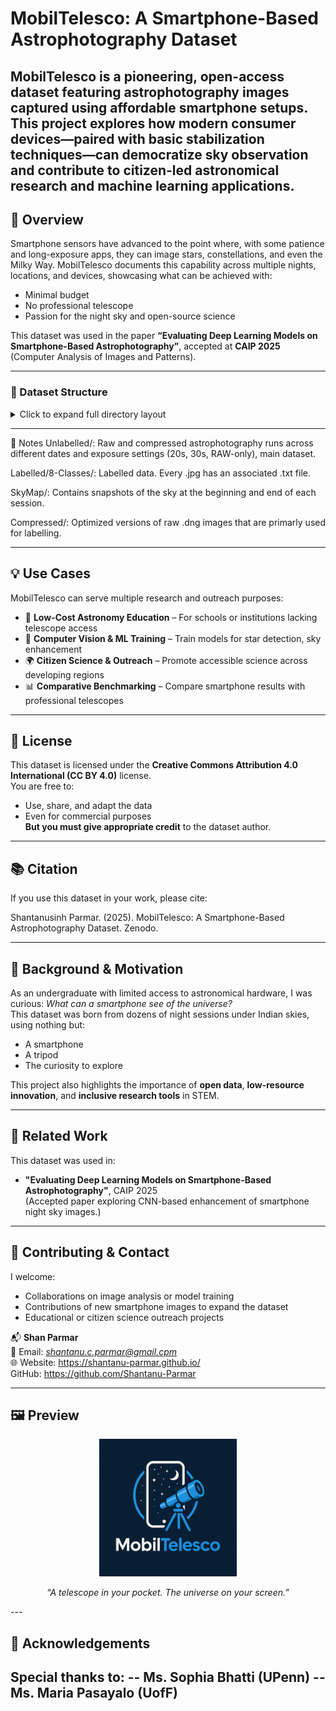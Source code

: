 # MobilTelesco: A Smartphone-Based Astrophotography Dataset

MobilTelesco is a pioneering, open-access dataset featuring astrophotography images captured using **affordable smartphone setups**. This project explores how modern consumer devices—paired with basic stabilization techniques—can democratize sky observation and contribute to citizen-led astronomical research and machine learning applications.
---

## 🌌 Overview

Smartphone sensors have advanced to the point where, with some patience and long-exposure apps, they can image stars, constellations, and even the Milky Way. MobilTelesco documents this capability across multiple nights, locations, and devices, showcasing what can be achieved with:
- Minimal budget
- No professional telescope
- Passion for the night sky and open-source science

This dataset was used in the paper **“Evaluating Deep Learning Models on Smartphone-Based Astrophotography”**, accepted at **CAIP 2025** (Computer Analysis of Images and Patterns).

---
### 📁 Dataset Structure

<details>
<summary>Click to expand full directory layout</summary>

```
MobilTelesco/
├── DATA/
│   ├── Unlabelled/
│   │   ├── 20sEXP/
│   │   │   ├── 10-Mar-2025/
│   │   │   │   ├── 10marrun1/
│   │   │   │   │   ├── LIGHTS/           # Raw light frames (.dng)
│   │   │   │   │   ├── SkyMap/           # Sky reference frames
│   │   │   │   │   │   ├── Start.jpg
│   │   │   │   │   │   └── End.jpg
│   │   │   │   │   └── Compressed/       # Compressed .jpg version
│   │   │   ├── 16-Mar-2025/
│   │   │   ├── 17-Mar-2025/
│   │   │   └── ...
│   │   ├── 30sEXP/
│   │   │   ├── 04-Jan-2025/
│   │   │   │   ├── 4janrun1/
│   │   │   │   │   ├── DARKS/            # Raw dark frames (.dng)
│   │   │   │   │   ├── LIGHTS/           # Raw light frames (.dng)
│   │   │   │   │   ├── SkyMap/
│   │   │   │   │   │   ├── Start.jpg
│   │   │   │   │   │   └── End.jpg
│   │   │   │   │   └── Compressed/
│   │   │   │   │       ├── DARKS/        # Compressed darks (.jpg)
│   │   │   │   │       └── LIGHTS/       # Compressed lights (.jpg)
│   │   │   ├── 4janrun2/
│   │   │   ├── 05-Jan-2025/
│   │   │   └── ...
│   │   ├── RAWonly/
│   │   │   ├── 02-Dec-2024/
│   │   │   │   ├── 2decrun1/
│   │   │   │   │   ├── DARKS/
│   │   │   │   │   ├── LIGHTS/
│   │   │   │   │   └── SkyMap/
│   │   │   │   ├── 2decrun2/
│   │   │   │   │   ├── DARKS/
│   │   │   │   │   ├── LIGHTS/
│   │   │   │   │   └── SkyMap/
│   │   │   ├── 03-Dec-2024/
│   │   │   ├── 04-Dec-2024/
│   │   │   └── ...
│
│   ├── Labelled/
│   │   └── 8-Classes/
│   │       ├── 04-Jan-2025/
│   │       │   ├── IMG_*.jpg            # Input images
│   │       │   └── IMG_*.txt            # YOLO-style class labels
│   │       ├── 05-Jan-2025/
│   │       ├── 1-Feb-2025/
│   │       └── ...
│
├── LICENSE         # CC-BY 4.0 License
├── 8_classes.txt   # Label key for the 8 classes version 
├── 26_classes.txt  # Label key for the 26 classes version 
└── README.md       # Project overview, usage, citation

```

</details>


---

🧾 Notes
Unlabelled/: Raw and compressed astrophotography runs across different dates and exposure settings (20s, 30s, RAW-only), main dataset.

Labelled/8-Classes/: Labelled data. Every .jpg has an associated .txt file.

SkyMap/: Contains snapshots of the sky at the beginning and end of each session.

Compressed/: Optimized versions of raw .dng images that are primarly used for labelling. 

---

## 💡 Use Cases
MobilTelesco can serve multiple research and outreach purposes:
- 📸 **Low-Cost Astronomy Education** – For schools or institutions lacking telescope access
- 🤖 **Computer Vision & ML Training** – Train models for star detection, sky enhancement
- 🌍 **Citizen Science & Outreach** – Promote accessible science across developing regions
- 📊 **Comparative Benchmarking** – Compare smartphone results with professional telescopes

---

## 📜 License

This dataset is licensed under the **Creative Commons Attribution 4.0 International (CC BY 4.0)** license.  
You are free to:
- Use, share, and adapt the data
- Even for commercial purposes  
**But you must give appropriate credit** to the dataset author.
---

## 📚 Citation

If you use this dataset in your work, please cite:

Shantanusinh Parmar. (2025). MobilTelesco: A Smartphone-Based Astrophotography Dataset. Zenodo.

---

## 🚀 Background & Motivation

As an undergraduate with limited access to astronomical hardware, I was curious: *What can a smartphone see of the universe?*  
This dataset was born from dozens of night sessions under Indian skies, using nothing but:
- A smartphone
- A tripod
- The curiosity to explore

This project also highlights the importance of **open data**, **low-resource innovation**, and **inclusive research tools** in STEM.

---

## 🧠 Related Work

This dataset was used in:
- **"Evaluating Deep Learning Models on Smartphone-Based Astrophotography"**, CAIP 2025  
(Accepted paper exploring CNN-based enhancement of smartphone night sky images.)

---

## 🤝 Contributing & Contact

I welcome:
- Collaborations on image analysis or model training
- Contributions of new smartphone images to expand the dataset
- Educational or citizen science outreach projects

📬 **Shan Parmar**  
📧 Email: *shantanu.c.parmar@gmail.cpm*  
🌐 Website: https://shantanu-parmar.github.io/  
GitHub: https://github.com/Shantanu-Parmar

---

## 🖼️ Preview

<p align="center">
  <img src="mbtrlogo.png" alt="MobilTelesco Logo" width="220"/>
</p>

<p align="center"><em>“A telescope in your pocket. The universe on your screen.”</em></p>
---

## 🙏 Acknowledgements

Special thanks to:
-- Ms. Sophia Bhatti (UPenn)
-- Ms. Maria Pasayalo (UofF)
---
